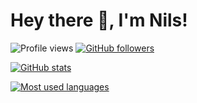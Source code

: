 # Hey there 👋, I'm Nils!

![Profile views](https://gpvc.arturio.dev/7rebux)
[![GitHub followers](https://img.shields.io/github/followers/7rebux.svg)](https://github.com/7rebux?tab=followers)

[![GitHub stats](https://github-readme-stats.vercel.app/api?username=7rebux&theme=ayu-mirage&show_icons=true&include_all_commits=false)](https://github.com/anuraghazra/github-readme-stats)

[![Most used languages](https://github-readme-stats.vercel.app/api/top-langs/?username=7rebux&theme=ayu-mirage&layout=compact)](https://github.com/anuraghazra/github-readme-stats)